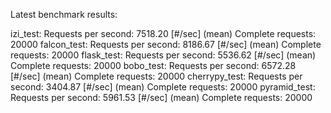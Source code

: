 Latest benchmark results:

izi_test:
        Requests per second:    7518.20 [#/sec] (mean)
        Complete requests:      20000
falcon_test:
        Requests per second:    8186.67 [#/sec] (mean)
        Complete requests:      20000
flask_test:
        Requests per second:    5536.62 [#/sec] (mean)
        Complete requests:      20000
bobo_test:
        Requests per second:    6572.28 [#/sec] (mean)
        Complete requests:      20000
cherrypy_test:
        Requests per second:    3404.87 [#/sec] (mean)
        Complete requests:      20000
pyramid_test:
        Requests per second:    5961.53 [#/sec] (mean)
        Complete requests:      20000

